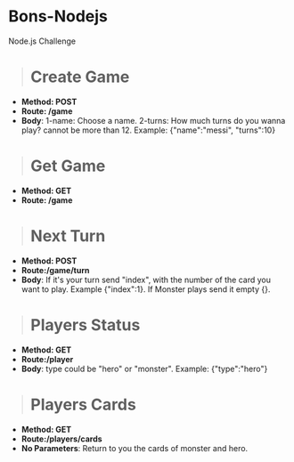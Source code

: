 # Bons-Nodejs

Node.js Challenge

> # Create Game

- **Method: POST**
- **Route: /game**
- **Body**: 1-name: Choose a name. 2-turns: How much turns do you wanna play? cannot be more than 12.
  Example: {"name":"messi", "turns":10}

> # Get Game

- **Method: GET**
- **Route: /game**

> # Next Turn

- **Method: POST**
- **Route:/game/turn**
- **Body**: If it's your turn send "index", with the number of the card you want to play. Example {"index":1}. If Monster plays send it empty {}.

> # Players Status

- **Method: GET**
- **Route:/player**
- **Body**: type could be "hero" or "monster". Example: {"type":"hero"}

> # Players Cards

- **Method: GET**
- **Route:/players/cards**
- **No Parameters**: Return to you the cards of monster and hero.

